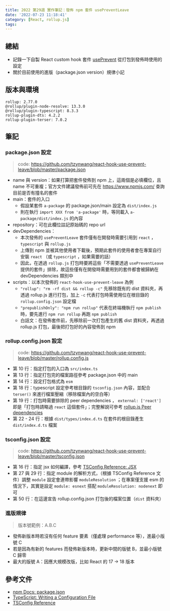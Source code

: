 ```yaml
---
title: 2022 第29週 實作筆記：發佈 npm 套件 usePreventLeave 
date: '2022-07-23 11:18:41'
category: [React, rollup.js]
tags:
---
```


## 總結

- 記錄一下自製 React custom hook 套件 [usePrevent](https://www.npmjs.com/package/react-hook-use-prevent-leave) 從打包到發佈時使用的設定
- 關於目前使用的進版（package.json version）規律小記


## 版本與環境
```
rollup: 2.77.0
@rollup/plugin-node-resolve: 13.3.0
@rollup/plugin-typescript: 8.3.3
rollup-plugin-dts: 4.2.2
rollup-plugin-terser: 7.0.2
```

## 筆記
### package.json 設定

> code: https://github.com/tzynwang/react-hook-use-prevent-leave/blob/master/package.json

- name 與 version：如果打算把套件發佈到 npm 上，這兩個是必填欄位，且 name 不可重複；官方文件建議發佈前可先在 https://www.npmjs.com/ 查詢目前是否有撞名的套件
- main：套件的入口
  - 假設某套件 `a-package` 的 package.json/main 設定為 `dist/index.js`
  - 則在執行 `import XXX from 'a-package'` 時，等同載入 `a-package/dist/index.js` 的內容
- repository：可在此欄位註記原始碼的 repo url
- devDependencies：
  - 本次發佈的 `usePreventLeave` 套件僅有在開發時需要引用到 `react` ， `typescript` 與 `rollup.js`
  - 上傳到 npm 並被其他使用者下載後，預期此套件的使用者會在專案自行安裝 `react` （或 `typescript` ，如果需要的話）
  - 因此，在透過 `rollup.js` 打包時要將這些「不需要透過 `usePreventLeave` 提供的套件」排除，故這些僅有在開發時需要用到的套件都會被歸納在 devDependencies 類別中
- scripts：以本次發佈的 `react-hook-use-prevent-leave` 為例
  - `"rollup": "rm -rf dist && rollup -c"` 先移除既有的 dist 資料夾，再透過 rollup.js 進行打包，加上 `-c` 代表打包時需使用位在根目錄的 `rollup.config.json` 設定檔
  - `"prepublishOnly": "npm run rollup"` 代表在終端機執行 `npm publish` 時，要先進行 `npm run rollup` 再跑 `npm publish`
  - 白話文：在發佈套件前，先移除前一次打包產生的舊 dist 資料夾，再透過 rollup.js 打包，最後把打包好的內容發佈到 npm


### rollup.config.json 設定

> code: https://github.com/tzynwang/react-hook-use-prevent-leave/blob/master/rollup.config.js

- 第 10 行：指定打包的入口為 `src/index.ts`
- 第 13 行：指定打包完的檔案路徑參考 package.json 中的 main
- 第 14 行：設定打包格式為 `esm`
- 第 18 行：typescript 設定參考根目錄的 `tsconfig.json` 內容，並配合 `terser()` 來進行檔案壓縮（移除檔案內的空白等）
- 第 19 行：打包時需要排除的 peer dependencies ， `external: ['react']` 即是「打包時請略過 `react` 這個套件」；完整解說可參考 [rollup.js Peer dependencies](https://rollupjs.org/guide/en/#peer-dependencies)
- 第 22 - 24 行：根據 `dist/types/index.d.ts` 在套件的根目錄產生 `dist/index.d.ts` 檔案


### tsconfig.json 設定

> code: https://github.com/tzynwang/react-hook-use-prevent-leave/blob/master/tsconfig.json

- 第 16 行：指定 jsx 如何編譯，參考 [TSConfig Reference: JSX](https://www.typescriptlang.org/tsconfig#jsx)
- 第 27 與 29 行：指定 module 的解析方式，（根據 TSConfig Reference 文件）調整 `module` 設定會連帶影響 `moduleResolution` ；在專案僅支援 esm 的情況下，其實是設定 `module: esnext` 搭配 `moduleResolution: nodenext` 即可
- 第 50 行：在這邊宣告 rollup.config.json 打包後的檔案位置（`dist` 資料夾）

### 進版規律

> 版本號範例：A.B.C

- 發佈新版本時若沒有任何 feature 要素（僅處理 performance 等），進最小版號 C
- 若是因為有新的 features 而發佈新版本時，更新中間的版號 B，並最小版號 C 歸零
- 最大的版號 A：因應大規模改版，比如 React 的 17 → 18 版本


## 參考文件
- [npm Docs: package.json](https://docs.npmjs.com/cli/v8/configuring-npm/package-json)
- [TypeScript: Writing a Configuration File](https://www.typescriptlang.org/docs/handbook/migrating-from-javascript.html#writing-a-configuration-file)
- [TSConfig Reference](https://www.typescriptlang.org/tsconfig)
